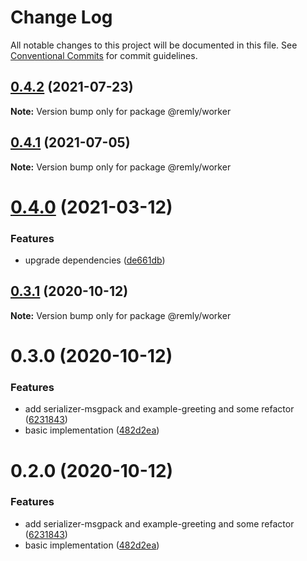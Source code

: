 # Change Log

All notable changes to this project will be documented in this file.
See [Conventional Commits](https://conventionalcommits.org) for commit guidelines.

## [0.4.2](https://github.com/tikrbits/remly/compare/@remly/worker@0.4.1...@remly/worker@0.4.2) (2021-07-23)

**Note:** Version bump only for package @remly/worker





## [0.4.1](https://github.com/tikrbits/remly/compare/@remly/worker@0.4.0...@remly/worker@0.4.1) (2021-07-05)

**Note:** Version bump only for package @remly/worker





# [0.4.0](https://github.com/tikrbits/remly/compare/@remly/worker@0.3.1...@remly/worker@0.4.0) (2021-03-12)


### Features

* upgrade dependencies ([de661db](https://github.com/tikrbits/remly/commit/de661dba31d91f1de566974e2b9c1f246b4ff682))





## [0.3.1](https://github.com/taoyuan/remly/compare/@remly/worker@0.3.0...@remly/worker@0.3.1) (2020-10-12)

**Note:** Version bump only for package @remly/worker





# 0.3.0 (2020-10-12)


### Features

* add serializer-msgpack and example-greeting and some refactor ([6231843](https://github.com/taoyuan/remly/commit/6231843191b7b302cf59b3c3f5fe2047aeb903b9))
* basic implementation ([482d2ea](https://github.com/taoyuan/remly/commit/482d2ea89b1c54756f70f6cbcac3fd6a8d79993e))





# 0.2.0 (2020-10-12)


### Features

* add serializer-msgpack and example-greeting and some refactor ([6231843](https://github.com/taoyuan/remly/commit/6231843191b7b302cf59b3c3f5fe2047aeb903b9))
* basic implementation ([482d2ea](https://github.com/taoyuan/remly/commit/482d2ea89b1c54756f70f6cbcac3fd6a8d79993e))

